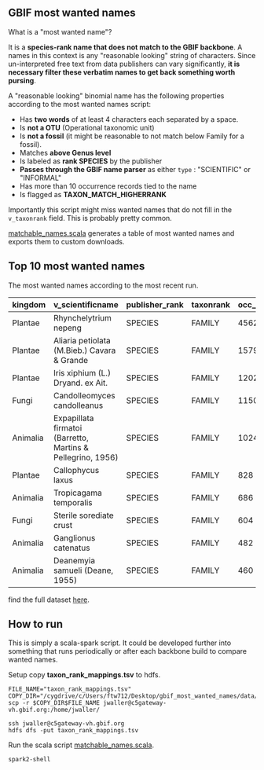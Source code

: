 ## GBIF most wanted names

What is a "most wanted name"? 

It is a **species-rank name that does not match to the GBIF backbone**. A names in this context is any "reasonable looking" string of characters. Since un-interpreted free text from data publishers can vary significantly, **it is necessary filter these verbatim names to get back something worth pursing**. 

A "reasonable looking" binomial name has the following properties according to the most wanted names script: 

* Has **two words** of at least 4 characters each separated by a space. 
* Is **not a OTU** (Operational taxonomic unit) 
* Is **not a fossil** (it might be reasonable to not match below Family for a fossil). 
* Matches **above Genus level**
* Is labeled as **rank SPECIES** by the publisher 
* **Passes through the GBIF name parser** as either `type` : "SCIENTIFIC" or "INFORMAL"
* Has more than 10 occurrence records tied to the name
* Is flagged as **TAXON_MATCH_HIGHERRANK**

Importantly this script might miss wanted names that do not fill in the  `v_taxonrank` field. This is probably pretty common.

[matchable_names.scala](https://github.com/jhnwllr/gbif_most_wanted_names/blob/master/scala/matchable_names.scala) generates a table of most wanted names and exports them to custom downloads. 

## Top 10 most wanted names 

The most wanted names according to the most recent run. 

| kingdom  | v_scientificname                                            | publisher_rank | taxonrank | occ_count | n_dataset | n_publisher |
| -------- | ----------------------------------------------------------- | -------------- | --------- | --------- | --------- | ----------- |
| Plantae  | Rhynchelytrium nepeng                                       | SPECIES        | FAMILY    | 4562      | 2         | 1           |
| Plantae  | Aliaria petiolata (M.Bieb.) Cavara & Grande                 | SPECIES        | FAMILY    | 1579      | 3         | 1           |
| Plantae  | Iris xiphium (L.) Dryand. ex Ait.                           | SPECIES        | FAMILY    | 1202      | 2         | 1           |
| Fungi    | Candolleomyces candolleanus                                 | SPECIES        | FAMILY    | 1150      | 1         | 1           |
| Animalia | Expapillata firmatoi (Barretto, Martins & Pellegrino, 1956) | SPECIES        | FAMILY    | 1024      | 1         | 1           |
| Plantae  | Callophycus laxus                                           | SPECIES        | FAMILY    | 828       | 5         | 5           |
| Animalia | Tropicagama temporalis                                      | SPECIES        | FAMILY    | 686       | 3         | 3           |
| Fungi    | Sterile sorediate crust                                     | SPECIES        | FAMILY    | 604       | 1         | 1           |
| Animalia | Ganglionus catenatus                                        | SPECIES        | FAMILY    | 482       | 2         | 2           |
| Animalia | Deanemyia samueli (Deane, 1955)                             | SPECIES        | FAMILY    | 460       | 1         | 1           |

find the full dataset [here](http://download.gbif.org/custom_download/jwaller/gbif_most_wanted_names.tsv).

## How to run

This is simply a scala-spark script. It could be developed further into something that runs periodically or after each backbone build to compare wanted names. 

Setup copy **taxon_rank_mappings.tsv** to hdfs. 

```shell
FILE_NAME="taxon_rank_mappings.tsv" 
COPY_DIR="/cygdrive/c/Users/ftw712/Desktop/gbif_most_wanted_names/data/"
scp -r $COPY_DIR$FILE_NAME jwaller@c5gateway-vh.gbif.org:/home/jwaller/

ssh jwaller@c5gateway-vh.gbif.org
hdfs dfs -put taxon_rank_mappings.tsv
```

Run the scala script [matchable_names.scala](https://github.com/jhnwllr/gbif_most_wanted_names/blob/master/scala/matchable_names.scala).

```shell
spark2-shell
```











